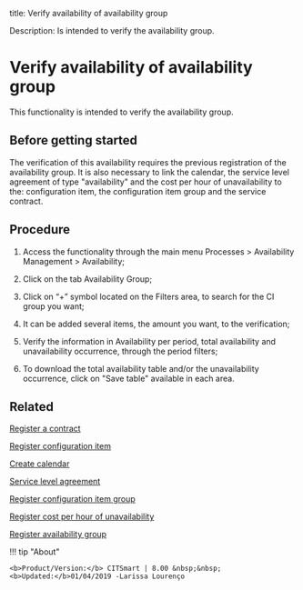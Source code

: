 title: Verify availability of availability group

Description: Is intended to verify the availability group.
# Verify availability of availability group

This functionality is intended to verify the availability group.

Before getting started
----------------------

The verification of this availability requires the previous registration of the
availability group. It is also necessary to link the calendar, the service level
agreement of type "availability" and the cost per hour of unavailability to the:
configuration item, the configuration item group and the service contract.

Procedure
-------------

1.  Access the functionality through the main menu Processes \> Availability
    Management \> Availability;

2.  Click on the tab Availability Group;

3.  Click on “+” symbol located on the Filters area, to search for the CI group
    you want;

4.  It can be added several items, the amount you want, to the verification;

5.  Verify the information in Availability per period, total availability and
    unavailability occurrence, through the period filters;

6.  To download the total availability table and/or the unavailability
    occurrence, click on "Save table" available in each area.

Related
-----------

 [Register a contract](/en-us/citsmart-platform-8/additional-features/contract-management/use/register-contract.html)  

 [Register configuration item](/en-us/citsmart-platform-8/processes/configuration/use/register-CI.html) 
 
 [Create calendar](/en-us/citsmart-platform-8/platform-administration/time/create-calendar.html) 

 [Service level agreement](/en-us/citsmart-platform-8/processes/service-level/use/service-level-agreement.html)  

 [Register configuration item group](/en-us/citsmart-platform-8/processes/configuration/configuration/register-configuration-item-group.html) 

 [Register cost per hour of unavailability](/en-us/citsmart-platform-8/processes/configuration/use/cost-per-hour-unavailability.html)   

 [Register availability group](/en-us/citsmart-platform-8/processes/availability/configuration/register-availability-group.html) 


!!! tip "About"

    <b>Product/Version:</b> CITSmart | 8.00 &nbsp;&nbsp;
    <b>Updated:</b>01/04/2019 -Larissa Lourenço

